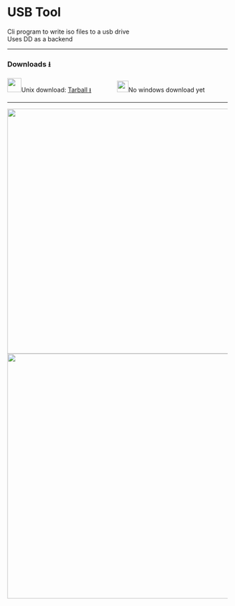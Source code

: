 # USB Tool
Cli program to write iso files to a usb drive
<br>
Uses DD as a backend
<hr>
<h3>Downloads ⭳</h3>
<img src="https://github.com/user-attachments/assets/6a337f44-eae4-4790-8f7d-b8d6ebb6b644" width="32px">Unix download: <a href="https://github.com/Tre-brock/USB-Tool/releases/download/1.0/USB-TOOL-UNIX.tar.gz">Tarball ⭳</a> &nbsp&nbsp&nbsp&nbsp&nbsp&nbsp&nbsp&nbsp&nbsp&nbsp&nbsp&nbsp&nbsp&nbsp<img src="https://github.com/user-attachments/assets/a9ef3a14-09ad-46e2-a2e1-bc4278d7a161" width="26px">No windows download yet
<br>
<hr>
<img src="https://github.com/user-attachments/assets/014cc3fb-e483-481b-85d5-15ef404ee889" width=560px>

<img src="https://github.com/user-attachments/assets/1302ceb2-1d68-4e24-8de6-3adf457a4c1d" width=560px>
